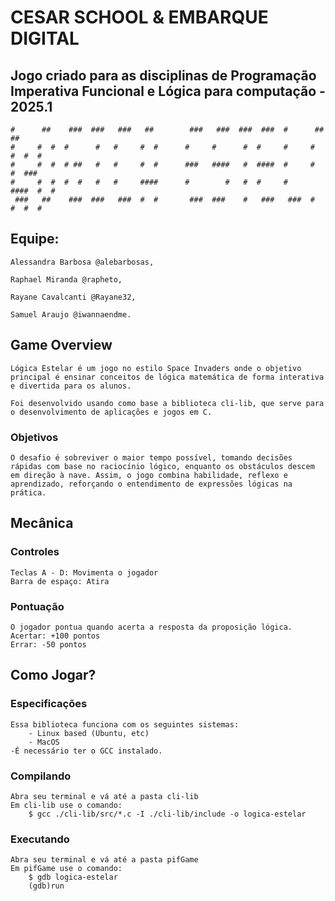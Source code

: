 # CESAR SCHOOL & EMBARQUE DIGITAL


## Jogo criado para as disciplinas de Programação Imperativa Funcional e Lógica para computação - 2025.1


    #      ##    ###  ###   ###   ##        ###   ###  ###  ###  #      ##    ##
    #     #  #  #      #   #     #  #      #     #      #  #     #     #  #  #  #
    #     #  #  # ##   #   #     #  #      ###   ####   #  ####  #     #  #  ### 
    #     #  #  #  #   #   #     ####      #        #   #  #     #     ####  #  #
     ###   ##    ###  ###   ###  #  #       ###  ###    #   ###   ###  #  #  #  #


## Equipe:

    Alessandra Barbosa @alebarbosas,

    Raphael Miranda @rapheto,

    Rayane Cavalcanti @Rayane32,
    
    Samuel Araujo @iwannaendme.


## Game Overview
    Lógica Estelar é um jogo no estilo Space Invaders onde o objetivo principal é ensinar conceitos de lógica matemática de forma interativa e divertida para os alunos.

    Foi desenvolvido usando como base a biblioteca cli-lib, que serve para o desenvolvimento de aplicações e jogos em C.




### Objetivos
    O desafio é sobreviver o maior tempo possível, tomando decisões rápidas com base no raciocínio lógico, enquanto os obstáculos descem em direção à nave. Assim, o jogo combina habilidade, reflexo e aprendizado, reforçando o entendimento de expressões lógicas na prática.

## Mecânica


### Controles
    Teclas A - D: Movimenta o jogador
    Barra de espaço: Atira


### Pontuação
    O jogador pontua quando acerta a resposta da proposição lógica.
    Acertar: +100 pontos
    Errar: -50 pontos


## Como Jogar?


### Especificações
    Essa biblioteca funciona com os seguintes sistemas:
        - Linux based (Ubuntu, etc)
        - MacOS
    -É necessário ter o GCC instalado.


### Compilando
    Abra seu terminal e vá até a pasta cli-lib
    Em cli-lib use o comando:
        $ gcc ./cli-lib/src/*.c -I ./cli-lib/include -o logica-estelar


### Executando
    Abra seu terminal e vá até a pasta pifGame
    Em pifGame use o comando:
        $ gdb logica-estelar
        (gdb)run


